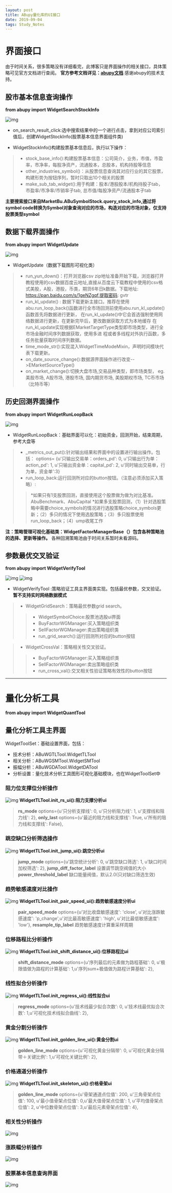 ```yaml
---
layout: post
title: ABupy量化库的UI接口
date: 2019-09-04 
tags: Study_Notes
---
```


# 界面接口

由于时间关系，很多策略没有详细看完，此博客只是界面操作的相关接口，具体策略可见官方文档进行查阅。
**官方参考文档详见：[abupy文档](https://doc.abuquant.com/)**
感谢abupy的技术支持。


##  股市基本信息查询操作
**from abupy import WidgetSearchStockInfo**

![img](/images/posts/Abu/1.gif)

 * on_search_result_click:选中搜索结果中的一个进行点击，拿到对应公司索引值后，创建WidgetStockInfo(股票基本信息界面组件类)

 * WidgetStockInfo()构建股票基本信息后，执行以下操作：
 
 > * stock_base_info():构建股票基本信息：公司简介，业务，市值，市盈率，市净率，每股净资产，流通股本，总股本，机构持股等信息
 > * other_industries_symbol()：从股票信息查询其对应行业的其它股票，构建形势为按钮序列，暂时只取出10个相关的股票
 > * make_sub_tab_widget():用于构建：股本/港股股本/机构持股子tab，市盈率/市净率/市销率子tab, 总市值/每股净资产/流通股本子tab

**主要搜索接口来自MarketBu.ABuSymbolStock.query_stock_info,通过将symbol code转换为Symbol对象查询对应的市场，构造对应的市场对象，仅支持股票类型symbol**

##  数据下载界面操作
**from abupy import WidgetUpdate**

![img](/images/posts/Abu/2.png)

* WidgetUpdate（数据下载图形可视化类）

> * run_yun_down()：打开浏览器csv zip地址准备开始下载，浏览器打开教程使用的csv数据百度云地址,直接从百度云下载教程中使用的csv格式美股，A股，港股，币类，期货6年日k数据。下载地址: https://pan.baidu.com/s/1geNZgqf,提取密码: gvtr
> * run_kl_update() : 数据下载更新主接口。推荐在使用abu.run_loop_back()函数进行全市场回测前使用abu.run_kl_update()函数首先将数据进行更新，
    在run_kl_update()中它会首选强制使用网络数据进行更新，在更新完毕后，更改数据获取方式为本地缓存
    在run_kl_update实现根据EMarketTargetType类型即市场类型，进行全市场金融时间序列数据获取，使用多进
    程或者多线程对外执行函数，多任务批量获取时间序列数据。
> * time_mode_str():实现混入WidgetTimeModeMixin，声明时间模块代表下载更新。
> * on_date_source_change():数据源界面操作进行改变-->EMarketSourceType()
> * on_market_change():切换大盘市场,交易品种类型，即市场类型，
        eg. 美股市场, A股市场, 港股市场, 国内期货市场,
            美股期权市场, TC币市场（比特币等）
            
            
##  历史回测界面操作
**from abupy import WidgetRunLoopBack**

![img](/images/posts/Abu/3.gif)

* WidgetRunLoopBack：基础界面可以化：初始资金，回测开始，结束周期，参考大盘等
> * _metrics_out_put():针对输出结果和界面中的设置进行输出操作。包括：
            options=
{u'只输出交易单：orders_pd': 0,
                     u'只输出行为单：action_pd': 1,
                     u'只输出资金单：capital_pd': 2,
                     u'同时输出交易单，行为单，资金单':3}
> * run_loop_back:运行回测所对应的button按钮。（注意必须添加买入策略）:
>> *如果只有1支股票回测，直接使用这个股票做为做为对比基准。AbuBenchmark、AbuCapital
>> *如果多支股票回测，（1）针对选股策略中需要choice_symbols的情况进行选股策略choice_symbols更新；（2）多只的情况下使用选股策略；（3）多只股票使用run_loop_back；（4）ump收尾工作


**注：策略管理可视化基础类：WidgetFactorManagerBase（）包含各种策略池的选择、更新等操作。**
各种回溯策略池由于时间关系暂时未看源码。


            
##  参数最优交叉验证
**from abupy import WidgetVerifyTool**

![img](/images/posts/Abu/4.png)
![img](/images/posts/Abu/5.png)


* WidgetVerifyTool :策略验证工具主界面类实现。包括最优参数，交叉验证。
**暂不支持实时网络数据模式**

> * WidgetGridSearch：策略最优参数grid search。
>> * WidgetSymbolChoice:股票池选股ui界面
>> * BuyFactorWGManager:买入策略组织类
>> * SellFactorWGManager:卖出策略组织类
>> * run_grid_search():运行回测所对应的button按钮

> * WidgetCrossVal：策略相关性交叉验证。
>> * BuyFactorWGManager:买入策略组织类
>> * SellFactorWGManager:卖出策略组织类
>> * run_cross_val():交叉相关性验证策略有效性的button按钮


-----

#  量化分析工具
**from abupy import WidgetQuantTool**
## 量化分析工具主界面
WidgetToolSet：基础设置界面，包括：

* 技术分析：ABuWGTLTool.WidgetTLTool
* 相关分析：ABuWGSMTool.WidgetSMTool
* 振幅分析：ABuWGDATool.WidgetDATool
* 分析设置：量化技术分析工具图形可视化基础模块，也在WidgetToolSet中

### 阻力位支撑位分析操作
![img](/images/posts/Abu/6.gif)
**WidgetTLTool.init_rs_ui():阻力支撑分析ui**
> **rs_mode** options={u'只分析支撑线': 0, u'只分析阻力线': 1, u'支撑线和阻力线': 2},
> **only_last** options={u'最近的阻力线和支撑线': True, u'所有的阻力线和支撑线': False},

### 跳空缺口分析筛选操作
![img](/images/posts/Abu/7.gif)
**WidgetTLTool.init_jump_ui():跳空分析ui**
> **jump_mode** options={u'跳空统计分析': 0, u'跳空缺口筛选': 1, u'缺口时间加权筛选': 2},
> **jump_diff_factor_label** 设置调节跳空阀值的大小
> **power_threshold_label** 缺口能量阀值，默认2.0(只对缺口筛选生效)

### 趋势敏感速度对比操作
![img](/images/posts/Abu/8.gif)
**WidgetTLTool.init_pair_speed_ui():趋势敏感速度分析ui**
> **pair_speed_mode** options={u'对比收盘敏感速度': 'close', u'对比涨跌敏感速度': 'p_change',u'对比最高敏感速度': 'high', u'对比最低敏感速度': 'low'},
> **resample_tip_label** 趋势敏感速度计算重采样周期

### 位移路程比分析操作
![img](/images/posts/Abu/9.gif)
**WidgetTLTool.init_shift_distance_ui():位移路程比ui**
> **shift_distance_mode** options={u'序列最后的元素做为路程基础': 0, u'极限值做为路程的计算基础': 1,u'序列sum+极值做为路程计算基础': 2},

### 线性拟合分析操作
![img](/images/posts/Abu/10.gif)
**WidgetTLTool.init_regress_ui():线性拟合ui**
> **regress_mode** options={u'技术线最少拟合次数': 0, u'技术线最优拟合次数': 1,u'可视化技术线拟合曲线': 2},

### 黄金分割分析操作
![img](/images/posts/Abu/11.gif)
**WidgetTLTool.init_golden_line_ui():黄金分割ui**
> **golden_line_mode** options={u'可视化黄金分隔带': 0, u'可视化黄金分隔带＋关键比例': 1,u'可视化关键比例': 2},

### 价格通道分析操作
![img](/images/posts/Abu/12.gif)
**WidgetTLTool.init_skeleton_ui():价格骨架ui**
> **golden_line_mode** options={u'骨架通道点位值': 200, u'三角骨架点位值': 100, u'最小值骨架点位值': 0,u'最大值骨架点位值': 1, u'平均值骨架点位值': 2, u'中位数骨架点位值': 3,u'最后元素骨架点位值': 4},

### 相关性分析操作
![img](/images/posts/Abu/13.gif)


### 涨跌幅分析操作
![img](/images/posts/Abu/14.gif)


### 股票基本信息查询界面
![img](/images/posts/Abu/15.gif)